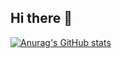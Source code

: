 ## Hi there 👋

[![Anurag's GitHub stats](https://github-readme-stats-rayhankimis-projects.vercel.app/api?username=rayhankimi)](https://github.com/anuraghazra/github-readme-stats)


